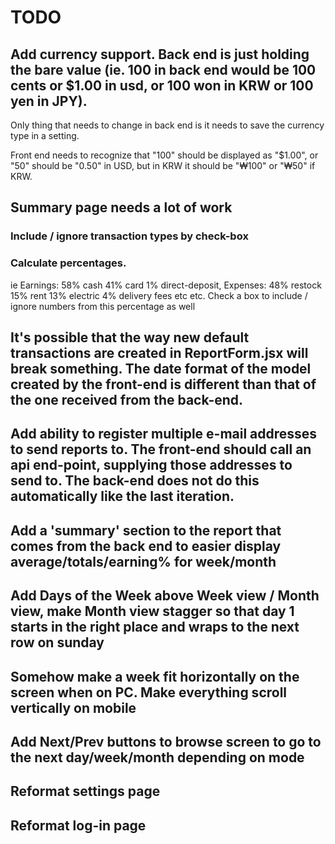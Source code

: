 # TODO

## Add currency support. Back end is just holding the bare value (ie. 100 in back end would be 100 cents or $1.00 in usd, or 100 won in KRW or 100 yen in JPY).

Only thing that needs to change in back end is it needs to save the currency type in a setting.

Front end needs to recognize that "100" should be displayed as "$1.00", or "50" should be "0.50" in USD, but in KRW it should be "₩100" or "₩50" if KRW.

## Summary page needs a lot of work

### Include / ignore transaction types by check-box
### Calculate percentages.
ie Earnings: 58% cash 41% card 1% direct-deposit, Expenses: 48% restock 15% rent 13% electric 4% delivery fees etc etc.
Check a box to include / ignore numbers from this percentage as well

## It's possible that the way new default transactions are created in ReportForm.jsx will break something. The date format of the model created by the front-end is different than that of the one received from the back-end.

## Add ability to register multiple e-mail addresses to send reports to. The front-end should call an api end-point, supplying those addresses to send to. The back-end does not do this automatically like the last iteration.

## Add a 'summary' section to the report that comes from the back end to easier display average/totals/earning% for week/month

## Add Days of the Week above Week view / Month view, make Month view stagger so that day 1 starts in the right place and wraps to the next row on sunday

## Somehow make a week fit horizontally on the screen when on PC. Make everything scroll vertically on mobile

## Add Next/Prev buttons to browse screen to go to the next day/week/month depending on mode

## Reformat settings page

## Reformat log-in page
